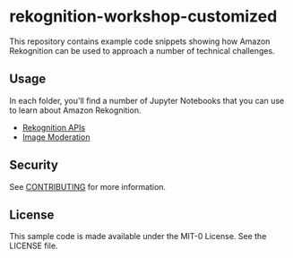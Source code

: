 # rekognition-workshop-customized
This repository contains example code snippets showing how Amazon Rekognition can be used to approach a number of technical challenges.

## Usage

In each folder, you'll find a number of Jupyter Notebooks that you can use to learn about Amazon Rekognition.

- [Rekognition APIs](./rekognition-apis)
- [Image Moderation](./image-moderation)

## Security

See [CONTRIBUTING](CONTRIBUTING.md#security-issue-notifications) for more information.

## License

This sample code is made available under the MIT-0 License. See the LICENSE file.
